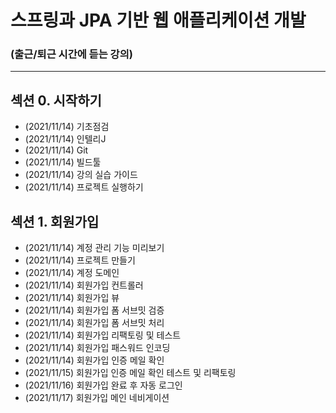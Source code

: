 # 스프링과 JPA 기반 웹 애플리케이션 개발
### (출근/퇴근 시간에 듣는 강의) 

---

## 섹션 0. 시작하기
- (2021/11/14) 기초점검
- (2021/11/14) 인텔리J
- (2021/11/14) Git
- (2021/11/14) 빌드툴
- (2021/11/14) 강의 실습 가이드
- (2021/11/14) 프로젝트 실행하기


## 섹션 1. 회원가입
- (2021/11/14) 계정 관리 기능 미리보기
- (2021/11/14) 프로젝트 만들기
- (2021/11/14) 계정 도메인
- (2021/11/14) 회원가입 컨트롤러
- (2021/11/14) 회원가입 뷰
- (2021/11/14) 회원가입 폼 서브밋 검증
- (2021/11/14) 회원가입 폼 서브밋 처리
- (2021/11/14) 회원가입 리팩토링 및 테스트
- (2021/11/14) 회원가입 패스워드 인코딩
- (2021/11/14) 회원가입 인증 메일 확인
- (2021/11/15) 회원가입 인증 메일 확인 테스트 및 리팩토링
- (2021/11/16) 회원가입 완료 후 자동 로그인
- (2021/11/17) 회원가입 메인 네비게이션 
